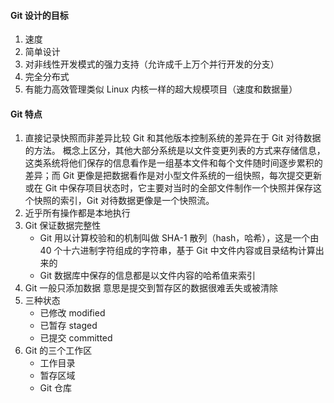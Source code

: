 #### Git 设计的目标
1. 速度
2. 简单设计
3. 对非线性开发模式的强力支持（允许成千上万个并行开发的分支）
4. 完全分布式
5. 有能力高效管理类似 Linux 内核一样的超大规模项目（速度和数据量）

#### Git 特点
1. 直接记录快照而非差异比较
Git 和其他版本控制系统的差异在于 Git 对待数据的方法。
概念上区分，其他大部分系统是以文件变更列表的方式来存储信息，这类系统将他们保存的信息看作是一组基本文件和每个文件随时间逐步累积的差异；而 Git 更像是把数据看作是对小型文件系统的一组快照，每次提交更新或在 Git 中保存项目状态时，它主要对当时的全部文件制作一个快照并保存这个快照的索引，Git 对待数据更像是一个快照流。
2. 近乎所有操作都是本地执行
3. Git 保证数据完整性
	- Git 用以计算校验和的机制叫做 SHA-1 散列（hash，哈希），这是一个由 40 个十六进制字符组成的字符串，基于 Git 中文件内容或目录结构计算出来的
 	- Git 数据库中保存的信息都是以文件内容的哈希值来索引
4. Git 一般只添加数据
意思是提交到暂存区的数据很难丢失或被清除
5. 三种状态
 	- 已修改 modified
 	- 已暂存 staged
 	- 已提交 committed
6. Git 的三个工作区
 	- 工作目录
 	- 暂存区域
 	- Git 仓库
